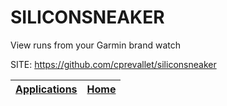 # SILICONSNEAKER
 
 View runs from your Garmin brand watch
 
 SITE: https://github.com/cprevallet/siliconsneaker

 | [Applications](https://portable-linux-apps.github.io/apps.html) | [Home](https://portable-linux-apps.github.io)
 | --- | --- |
